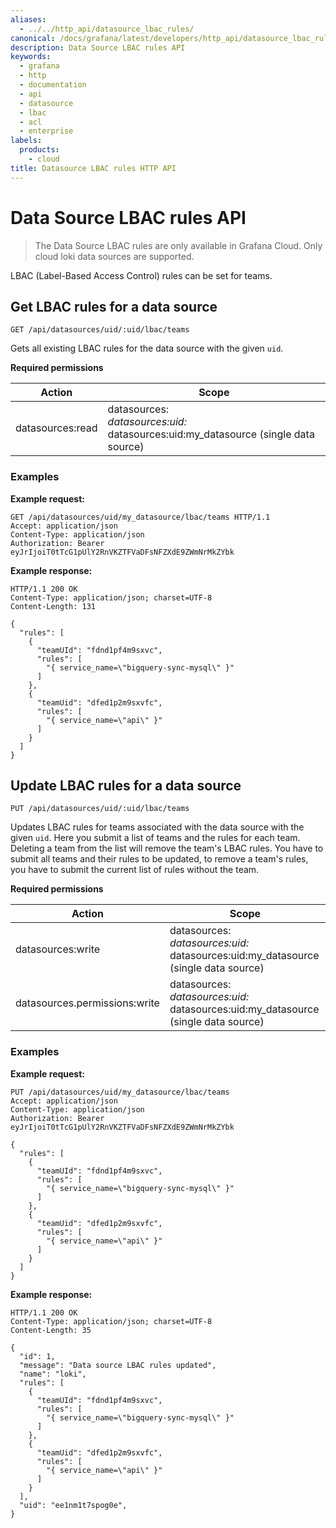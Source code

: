 ```yaml
---
aliases:
  - ../../http_api/datasource_lbac_rules/
canonical: /docs/grafana/latest/developers/http_api/datasource_lbac_rules/
description: Data Source LBAC rules API
keywords:
  - grafana
  - http
  - documentation
  - api
  - datasource
  - lbac
  - acl
  - enterprise
labels:
  products:
    - cloud
title: Datasource LBAC rules HTTP API
---
```


# Data Source LBAC rules API

> The Data Source LBAC rules are only available in Grafana Cloud. Only cloud loki data sources are supported.

LBAC (Label-Based Access Control) rules can be set for teams.

## Get LBAC rules for a data source

`GET /api/datasources/uid/:uid/lbac/teams`

Gets all existing LBAC rules for the data source with the given `uid`.

**Required permissions**

| Action           | Scope                                                                                    |
| ---------------- | ---------------------------------------------------------------------------------------- |
| datasources:read | datasources:_<br>datasources:uid:_<br>datasources:uid:my_datasource (single data source) |

### Examples

**Example request:**

```
GET /api/datasources/uid/my_datasource/lbac/teams HTTP/1.1
Accept: application/json
Content-Type: application/json
Authorization: Bearer eyJrIjoiT0tTcG1pUlY2RnVKZTFVaDFsNFZXdE9ZWmNrMkZYbk
```

**Example response:**

```http
HTTP/1.1 200 OK
Content-Type: application/json; charset=UTF-8
Content-Length: 131

{
  "rules": [
    {
      "teamUId": "fdnd1pf4m9sxvc",
      "rules": [
        "{ service_name=\"bigquery-sync-mysql\" }"
      ]
    },
    {
      "teamUid": "dfed1p2m9sxvfc",
      "rules": [
        "{ service_name=\"api\" }"
      ]
    }
  ]
}
```

## Update LBAC rules for a data source

`PUT /api/datasources/uid/:uid/lbac/teams`

Updates LBAC rules for teams associated with the data source with the given `uid`. Here you submit a list of teams and the rules for each team.
Deleting a team from the list will remove the team's LBAC rules. You have to submit all teams and their rules to be updated, to remove a team's rules, you have to submit the current list of rules without the team.

**Required permissions**

| Action                        | Scope                                                                                    |
| ----------------------------- | ---------------------------------------------------------------------------------------- |
| datasources:write             | datasources:_<br>datasources:uid:_<br>datasources:uid:my_datasource (single data source) |
| datasources.permissions:write | datasources:_<br>datasources:uid:_<br>datasources:uid:my_datasource (single data source) |

### Examples

**Example request:**

```http
PUT /api/datasources/uid/my_datasource/lbac/teams
Accept: application/json
Content-Type: application/json
Authorization: Bearer eyJrIjoiT0tTcG1pUlY2RnVKZTFVaDFsNFZXdE9ZWmNrMkZYbk

{
  "rules": [
    {
      "teamUId": "fdnd1pf4m9sxvc",
      "rules": [
        "{ service_name=\"bigquery-sync-mysql\" }"
      ]
    },
    {
      "teamUid": "dfed1p2m9sxvfc",
      "rules": [
        "{ service_name=\"api\" }"
      ]
    }
  ]
}
```

**Example response:**

```http
HTTP/1.1 200 OK
Content-Type: application/json; charset=UTF-8
Content-Length: 35

{
  "id": 1,
  "message": "Data source LBAC rules updated",
  "name": "loki",
  "rules": [
    {
      "teamUId": "fdnd1pf4m9sxvc",
      "rules": [
        "{ service_name=\"bigquery-sync-mysql\" }"
      ]
    },
    {
      "teamUid": "dfed1p2m9sxvfc",
      "rules": [
        "{ service_name=\"api\" }"
      ]
    }
  ],
  "uid": "ee1nm1t7spog0e",
}
```
